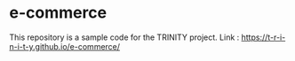 # e-commerce

This repository is a sample code for the TRINITY project.
Link : https://t-r-i-n-i-t-y.github.io/e-commerce/
